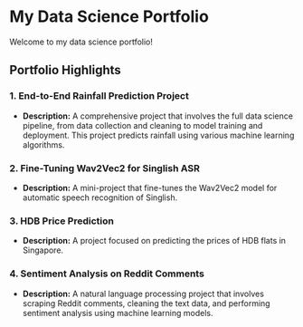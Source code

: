 # My Data Science Portfolio

Welcome to my data science portfolio! 

## Portfolio Highlights

### 1. **End-to-End Rainfall Prediction Project**
   - **Description:** A comprehensive project that involves the full data science pipeline, from data collection and cleaning to model training and deployment. This project predicts rainfall using various machine learning algorithms.
### 2. **Fine-Tuning Wav2Vec2 for Singlish ASR**
   - **Description:** A mini-project that fine-tunes the Wav2Vec2 model for automatic speech recognition of Singlish.
### 3. **HDB Price Prediction**
   - **Description:** A project focused on predicting the prices of HDB flats in Singapore.
### 4. **Sentiment Analysis on Reddit Comments**
   - **Description:** A natural language processing project that involves scraping Reddit comments, cleaning the text data, and performing sentiment analysis using machine learning models.


